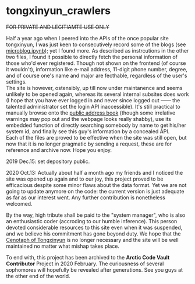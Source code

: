 # tongxinyun_crawlers
<del>FOR PRIVATE AND LEGITIAMTE USE ONLY</del><br/>

Half a year ago when I peered into the APIs of the once popular site tongxinyun, I was just keen to consecutively record some of the blogs (see <a href="https://github.com/herobrine1010/tongxinyun_spiders/blob/master/microblog.ipynb">microblog.ipynb</a>); yet I found more. As described as instrcutions in the other two files, I found it possible to directly fetch the personal information of those who'd ever registered. Though not shown on the frontend (of course it wouldn't), information like e-mail address, 11-digit phone number, degree, and of course one's name and major are fecthable, regardless of the user's settings. <br/>
The site is however, ostensibly, up till now under maintanence and seems unlikely to be opened again, whereas its several internal subsites does work (I hope that you have ever logged in and never since logged out —— the talented administrator set the login API inaccessible). It's still practical to manually browse onto the <a href="http://yun.tongji.edu.cn/addressbook/">public address book</a> (though some irrelative warnings may pop out and the webpage looks really shabby), use its embedded function of directly searching somebody by name to get his/her system id, and finally see this guy's information by a concealed API.<br/>
Each of the files are proved to be effective when the site was still open, but now that it is no longer pragmatic by sending a request, these are for reference and archive now. Hope you enjoy.
<br/>

2019 Dec.15: set depository public.

2020 Oct.13: 
Actually about half a month ago my friends and I noticed the site was opened up again and to our joy, this project proved to be efficacious despite some minor flaws about the data format. Yet we are not going to update anymore on the code: the current version is just adequate as far as our interest went. Any further contribution is nonetheless welcomed. 

By the way, high tribute shall be paid to the "system manager", who is also an enthusiastic coder (accroding to our humble inference). This person devoted considerable resources to this site even when it was suspended, and we believe his commitment has gone beyond duty. We hope that the <a href="txy.zhouii.cn">Cenotaph of Tongxinyun</a> is no longer necessary and the site will be well maintained no matter what mishap takes place.

To end with, this project has been archived to the **Arctic Code Vault Contributor** Project in 2020 February. The curiousness of several sophomores will hopefully be revealed after generations. See you guys at the other end of the world.
